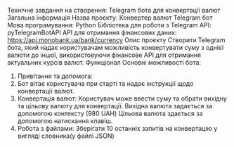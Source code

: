 Технічне завдання на створення: Telegram бота для конвертації валют
Загальна інформація
Назва проєкту: Конвертер валют Telegram бот
Мова програмування: Python
Бібліотека для роботи з Telegram API: pyTelegramBotAPI
API для отримання фінансових даних: https://api.monobank.ua/bank/currency
Опис проєкту
Створити Telegram бота, який надає користувачам можливість конвертувати суму з однієї валюти до іншої, використовуючи фінансове API для отримання актуальних курсів валют.
Функціонал
Основні можливості бота:
1. Привітання та допомога:
2. Бот вітає користувача при старті та надає інструкції щодо конвертації валют.
3. Конвертація валют:
Користувач може ввести суму та обрати вихідну та цільову валюту для конвертації.
Вихідна валюта задається за допомогою контексту (980 UAH)
Цільова валюта здається за допомогою натискання клавіш.
4. Робота з файлами:
Зберігати 10 останніх запитів на конвертацію у вигляді словника(у файлі JSON)
